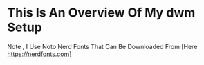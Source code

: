 # This Is An Overview Of My dwm Setup
Note , I Use Noto Nerd Fonts That Can Be Downloaded From [Here https://nerdfonts.com]
